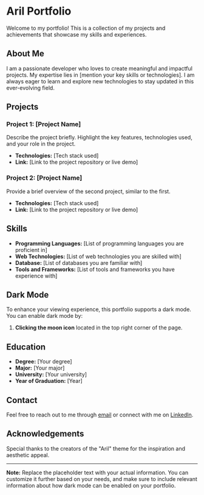 # Aril Portfolio

Welcome to my portfolio! This is a collection of my projects and achievements that showcase my skills and experiences.

## About Me

I am a passionate developer who loves to create meaningful and impactful projects. My expertise lies in [mention your key skills or technologies]. I am always eager to learn and explore new technologies to stay updated in this ever-evolving field.

## Projects

### Project 1: [Project Name]

Describe the project briefly. Highlight the key features, technologies used, and your role in the project.

- **Technologies:** [Tech stack used]
- **Link:** [Link to the project repository or live demo]

### Project 2: [Project Name]

Provide a brief overview of the second project, similar to the first.

- **Technologies:** [Tech stack used]
- **Link:** [Link to the project repository or live demo]

## Skills

- **Programming Languages:** [List of programming languages you are proficient in]
- **Web Technologies:** [List of web technologies you are skilled with]
- **Database:** [List of databases you are familiar with]
- **Tools and Frameworks:** [List of tools and frameworks you have experience with]

## Dark Mode

To enhance your viewing experience, this portfolio supports a dark mode. You can enable dark mode by:

1. **Clicking the moon icon** located in the top right corner of the page.

## Education

- **Degree:** [Your degree]
- **Major:** [Your major]
- **University:** [Your university]
- **Year of Graduation:** [Year]

## Contact

Feel free to reach out to me through [email](mailto:your.email@example.com) or connect with me on [LinkedIn](https://www.linkedin.com/in/your-linkedin-profile/).

## Acknowledgements

Special thanks to the creators of the "Aril" theme for the inspiration and aesthetic appeal.

---

**Note:** Replace the placeholder text with your actual information. You can customize it further based on your needs, and make sure to include relevant information about how dark mode can be enabled on your portfolio.
